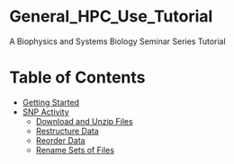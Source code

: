 # General_HPC_Use_Tutorial
A Biophysics and Systems Biology Seminar Series Tutorial

Table of Contents <a name="toc"></a>
=================
* [Getting Started](https://github.com/KerriganBlake/Parallelized-WES-Analysis/blob/master/Resource_Processing.md#resources)
* [SNP Activity](https://github.com/KerriganBlake/General_HPC_Use_Tutorial/blob/master/SNP_Activity.md)
  * [Download and Unzip Files](https://github.com/KerriganBlake/General_HPC_Use_Tutorial/blob/master/SNP_Activity.md)
  * [Restructure Data](https://github.com/KerriganBlake/General_HPC_Use_Tutorial/blob/master/SNP_Activity.md)
  * [Reorder Data](https://github.com/KerriganBlake/General_HPC_Use_Tutorial/blob/master/SNP_Activity.md)
  * [Rename Sets of Files](https://github.com/KerriganBlake/General_HPC_Use_Tutorial/blob/master/SNP_Activity.md)

